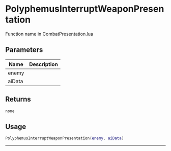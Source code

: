 # PolyphemusInterruptWeaponPresentation

Function name in CombatPresentation.lua

## Parameters

| Name   | Description |
| ------ | ----------- |
| enemy  |             |
| aiData |             |

## Returns

`none`

## Usage

```lua
PolyphemusInterruptWeaponPresentation(enemy, aiData)
```

---
